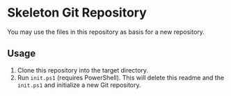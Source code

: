 ﻿# Skeleton Git Repository

You may use the files in this repository as basis for a new repository.

## Usage

1. Clone this repository into the target directory.
1. Run `init.ps1` (requires PowerShell). This will delete this readme and the `init.ps1` and initialize a new Git repository.
